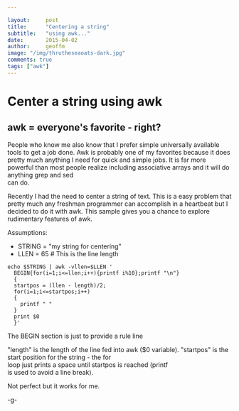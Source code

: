 ```yaml
---

layout:     post
title:      "Centering a string"
subtitle:   "using awk..."
date:       2015-04-02
author:     geoffm
image: "/img/thrutheseaoats-dark.jpg"
comments: true
tags: ["awk"]
---
```


# Center a string using awk 
## awk = everyone's favorite - right?

People who know me also know that I prefer simple
universally available tools to get a job done. Awk is
probably one of my favorites because it does pretty 
much anything I need for quick and simple jobs. It is 
far more powerful than most people realize including
associative arrays and it will do anything grep and sed  
can do.


Recently I had the need to center a string of text. This
is a easy problem that pretty much any freshman programmer
can accomplish in a heartbeat but I decided to do it with
awk. This sample gives you a chance to explore rudimentary
features of awk.

<!--more--> 
Assumptions:

- STRING = "my string for centering"
- LLEN = 65 # This is the line length

```
echo $STRING | awk -vllen=$LLEN '
  BEGIN{for(i=1;i<=llen;i++){printf i%10};printf "\n"}
  {
  startpos = (llen - length)/2;
  for(i=1;i<=startpos;i++)
  {
    printf " "
  }
  print $0
  }' 
```

The BEGIN section is just to provide a rule line

"length" is the length of the line fed into awk ($0 variable).
"startpos" is the start position for the string - the for   
loop just prints a space until startpos is reached (printf   
 is used to avoid a line break).

Not perfect but it works for me.

-g-



